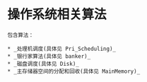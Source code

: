 操作系统相关算法
===
    包含算法：

    * _处理机调度(具体见 Pri_Scheduling)_
    * _银行家算法(具体见 banker)_
    * _磁盘调度(具体见 Disk)_
    * _主存储器空间的分配和回收(具体见 MainMemory)_
